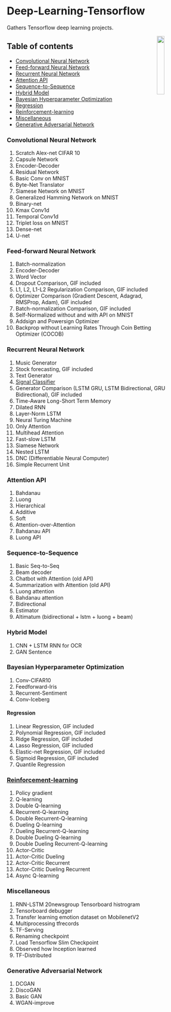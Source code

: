 # Deep-Learning-Tensorflow

Gathers Tensorflow deep learning projects.

<img src="https://upload.wikimedia.org/wikipedia/commons/thumb/2/2d/Tensorflow_logo.svg/2000px-Tensorflow_logo.svg.png" align="right" width="20%">

## Table of contents
  * [Convolutional Neural Network](https://github.com/huseinzol05/Deep-Learning-Tensorflow#convolutional-neural-network)
  * [Feed-forward Neural Network](https://github.com/huseinzol05/Deep-Learning-Tensorflow#feed-forward-neural-network)
  * [Recurrent Neural Network](https://github.com/huseinzol05/Deep-Learning-Tensorflow#recurrent-neural-network)
  * [Attention API](https://github.com/huseinzol05/Deep-Learning-Tensorflow#attention-api)
  * [Sequence-to-Sequence](https://github.com/huseinzol05/Deep-Learning-Tensorflow#sequence-to-sequence)
  * [Hybrid Model](https://github.com/huseinzol05/Deep-Learning-Tensorflow#hybrid-model)
  * [Bayesian Hyperparameter Optimization](https://github.com/huseinzol05/Deep-Learning-Tensorflow#bayesian-hyperparameter-optimization)
  * [Regression](https://github.com/huseinzol05/Deep-Learning-Tensorflow#regression)
  * [Reinforcement-learning](https://github.com/huseinzol05/Deep-Learning-Tensorflow#reinforcement-learning)
  * [Miscellaneous](https://github.com/huseinzol05/Deep-Learning-Tensorflow#miscellaneous)
  * [Generative Adversarial Network](https://github.com/huseinzol05/Deep-Learning-Tensorflow#generative-adversarial-network)

### Convolutional Neural Network

1. Scratch Alex-net CIFAR 10
2. Capsule Network
3. Encoder-Decoder
4. Residual Network
5. Basic Conv on MNIST
6. Byte-Net Translator
7. Siamese Network on MNIST
8. Generalized Hamming Network on MNIST
9. Binary-net
10. Kmax Conv1d
11. Temporal Conv1d
12. Triplet loss on MNIST
13. Dense-net
14. U-net

### Feed-forward Neural Network

1. Batch-normalization
2. Encoder-Decoder
3. Word Vector
4. Dropout Comparison, GIF included
5. L1, L2, L1-L2 Regularization Comparison, GIF included
6. Optimizer Comparison (Gradient Descent, Adagrad, RMSProp, Adam), GIF included
7. Batch-normalization Comparison, GIF included
8. Self-Normalized without and with API on MNIST
9. Addsign and Powersign Optimizer
10. Backprop without Learning Rates Through Coin Betting Optimizer (COCOB)

### Recurrent Neural Network

1. Music Generator
2. Stock forecasting, GIF included
3. Text Generator
4. [Signal Classifier](https://github.com/huseinzol05/Signal-Classification-Comparison)
5. Generator Comparison (LSTM GRU, LSTM Bidirectional, GRU Bidirectional), GIF included
6. Time-Aware Long-Short Term Memory
7. Dilated RNN
8. Layer-Norm LSTM
9. Neural Turing Machine
10. Only Attention
11. Multihead Attention
12. Fast-slow LSTM
13. Siamese Network
14. Nested LSTM
15. DNC (Differentiable Neural Computer)
16. Simple Recurrent Unit

### Attention API

1. Bahdanau
2. Luong
3. Hierarchical
4. Additive
5. Soft
6. Attention-over-Attention
7. Bahdanau API
8. Luong API

### Sequence-to-Sequence

1. Basic Seq-to-Seq
2. Beam decoder
3. Chatbot with Attention (old API)
4. Summarization with Attention (old API)
5. Luong attention
6. Bahdanau attention
7. Bidirectional
8. Estimator
9. Altimatum (bidirectional + lstm + luong + beam)

### Hybrid Model

1. CNN + LSTM RNN for OCR
2. GAN Sentence

### Bayesian Hyperparameter Optimization

1. Conv-CIFAR10
2. Feedforward-Iris
3. Recurrent-Sentiment
4. Conv-Iceberg

#### Regression

1. Linear Regression, GIF included
2. Polynomial Regression, GIF included
3. Ridge Regression, GIF included
4. Lasso Regression, GIF included
5. Elastic-net Regression, GIF included
6. Sigmoid Regression, GIF included
7. Quantile Regression

### [Reinforcement-learning](https://github.com/huseinzol05/Reinforcement-Learning-Agents)

1. Policy gradient
2. Q-learning
3. Double Q-learning
4. Recurrent-Q-learning
5. Double Recurrent-Q-learning
6. Dueling Q-learning
7. Dueling Recurrent-Q-learning
8. Double Dueling Q-learning
9. Double Dueling Recurrent-Q-learning
10. Actor-Critic
11. Actor-Critic Dueling
12. Actor-Critic Recurrent
13. Actor-Critic Dueling Recurrent
14. Async Q-learning

### Miscellaneous

1. RNN-LSTM 20newsgroup Tensorboard histrogram
2. Tensorboard debugger
3. Transfer learning emotion dataset on MobilenetV2
4. Multiprocessing tfrecords
5. TF-Serving
6. Renaming checkpoint
7. Load Tensorflow Slim Checkpoint
8. Observed how Inception learned
9. TF-Distributed

### Generative Adversarial Network

1. DCGAN
2. DiscoGAN
3. Basic GAN
4. WGAN-improve
